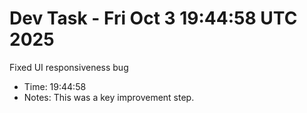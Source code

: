 # Dev Task - Fri Oct  3 19:44:58 UTC 2025
Fixed UI responsiveness bug
- Time: 19:44:58
- Notes: This was a key improvement step.
